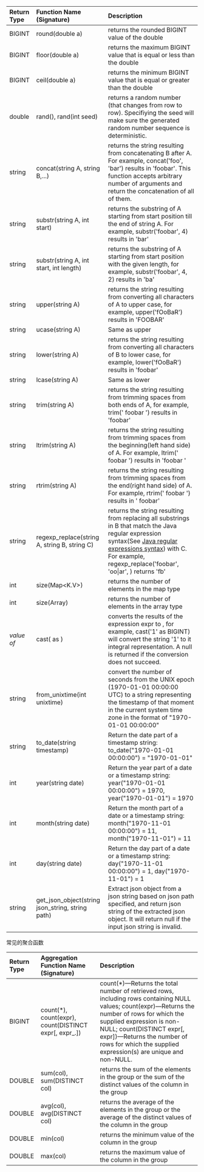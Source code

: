 | **Return Type**   | **Function Name (Signature)**                    | **Description**                                              |
| :---------------- | :----------------------------------------------- | :----------------------------------------------------------- |
| BIGINT            | round(double a)                                  | returns the rounded BIGINT value of the double               |
| BIGINT            | floor(double a)                                  | returns the maximum BIGINT value that is equal or less than the double |
| BIGINT            | ceil(double a)                                   | returns the minimum BIGINT value that is equal or greater than the double |
| double            | rand(), rand(int seed)                           | returns a random number (that changes from row to row). Specifiying the seed will make sure the generated random number sequence is deterministic. |
| string            | concat(string A, string B,...)                   | returns the string resulting from concatenating B after A. For example, concat('foo', 'bar') results in 'foobar'. This function accepts arbitrary number of arguments and return the concatenation of all of them. |
| string            | substr(string A, int start)                      | returns the substring of A starting from start position till the end of string A. For example, substr('foobar', 4) results in 'bar' |
| string            | substr(string A, int start, int length)          | returns the substring of A starting from start position with the given length, for example, substr('foobar', 4, 2) results in 'ba' |
| string            | upper(string A)                                  | returns the string resulting from converting all characters of A to upper case, for example, upper('fOoBaR') results in 'FOOBAR' |
| string            | ucase(string A)                                  | Same as upper                                                |
| string            | lower(string A)                                  | returns the string resulting from converting all characters of B to lower case, for example, lower('fOoBaR') results in 'foobar' |
| string            | lcase(string A)                                  | Same as lower                                                |
| string            | trim(string A)                                   | returns the string resulting from trimming spaces from both ends of A, for example, trim(' foobar ') results in 'foobar' |
| string            | ltrim(string A)                                  | returns the string resulting from trimming spaces from the beginning(left hand side) of A. For example, ltrim(' foobar ') results in 'foobar ' |
| string            | rtrim(string A)                                  | returns the string resulting from trimming spaces from the end(right hand side) of A. For example, rtrim(' foobar ') results in ' foobar' |
| string            | regexp_replace(string A, string B, string C)     | returns the string resulting from replacing all substrings in B that match the Java regular expression syntax(See [Java regular expressions syntax](http://java.sun.com/j2se/1.4.2/docs/api/java/util/regex/Pattern.html)) with C. For example, regexp_replace('foobar', 'oo\|ar', ) returns 'fb' |
| int               | size(Map<K.V>)                                   | returns the number of elements in the map type               |
| int               | size(Array<T>)                                   | returns the number of elements in the array type             |
| *value of <type>* | cast(*<expr>* as *<type>*)                       | converts the results of the expression expr to <type>, for example, cast('1' as BIGINT) will convert the string '1' to it integral representation. A null is returned if the conversion does not succeed. |
| string            | from_unixtime(int unixtime)                      | convert the number of seconds from the UNIX epoch (1970-01-01 00:00:00 UTC) to a string representing the timestamp of that moment in the current system time zone in the format of "1970-01-01 00:00:00" |
| string            | to_date(string timestamp)                        | Return the date part of a timestamp string: to_date("1970-01-01 00:00:00") = "1970-01-01" |
| int               | year(string date)                                | Return the year part of a date or a timestamp string: year("1970-01-01 00:00:00") = 1970, year("1970-01-01") = 1970 |
| int               | month(string date)                               | Return the month part of a date or a timestamp string: month("1970-11-01 00:00:00") = 11, month("1970-11-01") = 11 |
| int               | day(string date)                                 | Return the day part of a date or a timestamp string: day("1970-11-01 00:00:00") = 1, day("1970-11-01") = 1 |
| string            | get_json_object(string json_string, string path) | Extract json object from a json string based on json path specified, and return json string of the extracted json object. It will return null if the input json string is invalid. |



常见的聚合函数

| **Return Type** | **Aggregation Function Name (Signature)**             | **Description**                                              |
| :-------------- | :---------------------------------------------------- | :----------------------------------------------------------- |
| BIGINT          | count(*), count(expr), count(DISTINCT expr[, expr_.]) | count(*)—Returns the total number of retrieved rows, including rows containing NULL values; count(expr)—Returns the number of rows for which the supplied expression is non-NULL; count(DISTINCT expr[, expr])—Returns the number of rows for which the supplied expression(s) are unique and non-NULL. |
| DOUBLE          | sum(col), sum(DISTINCT col)                           | returns the sum of the elements in the group or the sum of the distinct values of the column in the group |
| DOUBLE          | avg(col), avg(DISTINCT col)                           | returns the average of the elements in the group or the average of the distinct values of the column in the group |
| DOUBLE          | min(col)                                              | returns the minimum value of the column in the group         |
| DOUBLE          | max(col)                                              | returns the maximum value of the column in the group         |